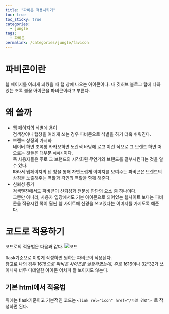 ```yaml
---
title: "파비콘 적용시키기"
toc: true
toc_sticky: true
categories:
  - jungle
tags:
  - 파비콘
permalink: /categories/jungle/favicon
---
```

# 파비콘이란
웹 페이지를 여러개 띄웠을 때 탭 창에 나오는 아이콘이다.
내 깃허브 블로그 탭에 나와있는 초록 불꽃 아이콘을 파비콘이라고 부른다.
# 왜 쓸까
- 웹 페이지의 식별에 용이<br>
검색창이나 탭창을 여러개 쓰는 경우 파비콘으로 식별을 하기 더욱 쉬워진다.
- 브랜드 상징의 가시화<br>
네이버 하면 초록창 카카오하면 노란색 바탕에 로고 이런 식으로 그 브랜드 하면 떠오르는 것들은 대부분 `이미지`이다.<br>
즉 사용자들은 주로 그 브랜드의 시각화된 무언가와 브랜드를 결부시킨다는 것을 알 수 있다.<br>
따라서 웹페이지의 탭 창을 통해 자연스럽게 이미지를 보여주는 파비콘은 브랜드의 상징을 노출해주는 역할과 각인의 역할을 함께 해준다.
- 신뢰성 증가<br>
검색엔진에서도 파비콘이 신뢰성과 전문성 판단의 요소 중 하나이다.<br>
그뿐만 아니라, 사용자 입장에서도 기본 아이콘으로 되어있는 웹사이트 보다는 파비콘을 적용시킨 쪽이 훨씬 웹 사이트에 신경을 쓰고있다는 이미지를 가지도록 해준다.
# 코드로 적용하기
코드로의 적용법은 다음과 같다.
![코드](https://github.com/park-yina/park-yina.github.io/blob/main/%EC%BD%94%EB%93%9C%EA%B0%80%20%EA%B9%A8%EC%A7%90.jpg?raw=true)

flask기준으로 이렇게 작성하면 원하는 파비콘이 적용된다.<br>
참고로 나의 경우 16*16으로 파비콘 사이즈를 설정하였는데, 주로 16*16이나 32*32가 쓰이니까 너무 디테일한 아이콘 어차피 잘 보이지도 않는다.
## 기본 html에서 적용법
위에는 flask기준이고 기본적인 코드는 `<link rel="icon" href="/파일 경로">
`로 작성하면 된다.
